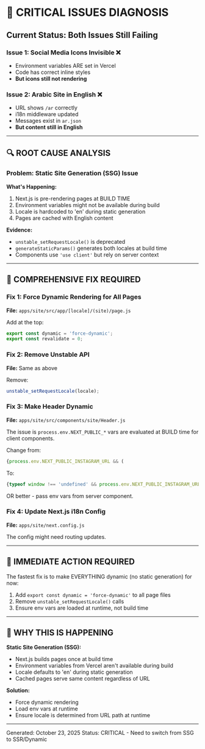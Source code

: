 # 🚨 CRITICAL ISSUES DIAGNOSIS

## Current Status: Both Issues Still Failing

### Issue 1: Social Media Icons Invisible ❌
- Environment variables ARE set in Vercel
- Code has correct inline styles
- **But icons still not rendering**

### Issue 2: Arabic Site in English ❌
- URL shows `/ar` correctly
- i18n middleware updated
- Messages exist in `ar.json`
- **But content still in English**

---

## 🔍 ROOT CAUSE ANALYSIS

### Problem: Static Site Generation (SSG) Issue

**What's Happening:**
1. Next.js is pre-rendering pages at BUILD TIME
2. Environment variables might not be available during build
3. Locale is hardcoded to 'en' during static generation
4. Pages are cached with English content

**Evidence:**
- `unstable_setRequestLocale()` is deprecated
- `generateStaticParams()` generates both locales at build time
- Components use `'use client'` but rely on server context

---

## 🔧 COMPREHENSIVE FIX REQUIRED

### Fix 1: Force Dynamic Rendering for All Pages

**File:** `apps/site/src/app/[locale]/(site)/page.js`

Add at the top:
```javascript
export const dynamic = 'force-dynamic';
export const revalidate = 0;
```

### Fix 2: Remove Unstable API

**File:** Same as above

Remove:
```javascript
unstable_setRequestLocale(locale);
```

### Fix 3: Make Header Dynamic

**File:** `apps/site/src/components/site/Header.js`

The issue is `process.env.NEXT_PUBLIC_*` vars are evaluated at BUILD time for client components.

Change from:
```javascript
{process.env.NEXT_PUBLIC_INSTAGRAM_URL && (
```

To:
```javascript
{typeof window !== 'undefined' && process.env.NEXT_PUBLIC_INSTAGRAM_URL && (
```

OR better - pass env vars from server component.

### Fix 4: Update Next.js i18n Config

**File:** `apps/site/next.config.js`

The config might need routing updates.

---

## 🎯 IMMEDIATE ACTION REQUIRED

The fastest fix is to make EVERYTHING dynamic (no static generation) for now:

1. Add `export const dynamic = 'force-dynamic'` to all page files
2. Remove `unstable_setRequestLocale()` calls
3. Ensure env vars are loaded at runtime, not build time

---

## 📝 WHY THIS IS HAPPENING

**Static Site Generation (SSG):**
- Next.js builds pages once at build time
- Environment variables from Vercel aren't available during build
- Locale defaults to 'en' during static generation
- Cached pages serve same content regardless of URL

**Solution:**
- Force dynamic rendering
- Load env vars at runtime
- Ensure locale is determined from URL path at runtime

---

Generated: October 23, 2025
Status: CRITICAL - Need to switch from SSG to SSR/Dynamic

